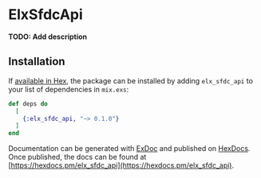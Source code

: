# ElxSfdcApi

**TODO: Add description**

## Installation

If [available in Hex](https://hex.pm/docs/publish), the package can be installed
by adding `elx_sfdc_api` to your list of dependencies in `mix.exs`:

```elixir
def deps do
  [
    {:elx_sfdc_api, "~> 0.1.0"}
  ]
end
```

Documentation can be generated with [ExDoc](https://github.com/elixir-lang/ex_doc)
and published on [HexDocs](https://hexdocs.pm). Once published, the docs can
be found at [https://hexdocs.pm/elx_sfdc_api](https://hexdocs.pm/elx_sfdc_api).

